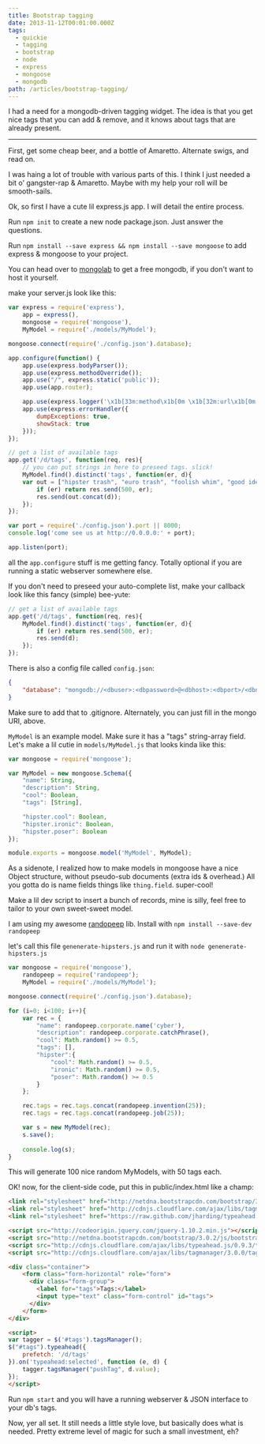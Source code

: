 ```yaml
---
title: Bootstrap tagging
date: 2013-11-12T00:01:00.000Z
tags:
  - quickie
  - tagging
  - bootstrap
  - node
  - express
  - mongoose
  - mongodb
path: /articles/bootstrap-tagging/
---
```


I had a need for a mongodb-driven tagging widget. The idea is that you get nice tags that you can add & remove, and it knows about tags that are already present.

---

First, get some cheap beer, and a bottle of Amaretto. Alternate swigs, and read on.

I was haing a lot of trouble with various parts of this. I think I just needed a bit o' gangster-rap & Amaretto. Maybe with my help your roll will be smooth-sails.

Ok, so first I have a cute lil express.js app. I will detail the entire process.

Run `npm init` to create a new node package.json. Just answer the questions.

Run `npm install --save express && npm install --save mongoose` to add express & mongoose to your project.

You can head over to [mongolab](https://mongolab.com) to get a free mongodb, if you don't want to host it yourself.

make your server.js look like this:

```javascript
var express = require('express'),
    app = express(),
    mongoose = require('mongoose'),
    MyModel = require('./models/MyModel');

mongoose.connect(require('./config.json').database);

app.configure(function() {
    app.use(express.bodyParser());
    app.use(express.methodOverride());
    app.use("/", express.static('public'));
    app.use(app.router);

    app.use(express.logger('\x1b[33m:method\x1b[0m \x1b[32m:url\x1b[0m :response-time'));
    app.use(express.errorHandler({
        dumpExceptions: true,
        showStack: true
    }));
});

// get a list of available tags
app.get('/d/tags', function(req, res){
    // you can put strings in here to preseed tags. slick!
    MyModel.find().distinct('tags', function(er, d){
    var out = ["hipster trash", "euro trash", "foolish whim", "good idea"];
        if (er) return res.send(500, er);
        res.send(out.concat(d));
    });
});

var port = require('./config.json').port || 8000;
console.log('come see us at http://0.0.0.0:' + port);

app.listen(port);
```

all the `app.configure` stuff is me getting fancy. Totally optional if you are running a static webserver somewhere else.

If you don't need to preseed your auto-complete list, make your callback look like this fancy (simple) bee-yute:

```javascript
// get a list of available tags
app.get('/d/tags', function(req, res){
    MyModel.find().distinct('tags', function(er, d){
        if (er) return res.send(500, er);
        res.send(d);
    });
});
```

There is also a config file called `config.json`:

```json
{
    "database": "mongodb://<dbuser>:<dbpassword>@<dbhost>:<dbport>/<dbname>"
}
```

Make sure to add that to .gitignore. Alternately, you can just fill in the mongo URI, above.


`MyModel` is an example model. Make sure it has a "tags" string-array field. Let's make a lil cutie in `models/MyModel.js` that looks kinda like this:

```javascript
var mongoose = require('mongoose');

var MyModel = new mongoose.Schema({
    "name": String,
    "description": String,
    "cool": Boolean,
    "tags": [String],

    "hipster.cool": Boolean,
    "hipster.ironic": Boolean,
    "hipster.poser": Boolean
});

module.exports = mongoose.model('MyModel', MyModel);
```

As a sidenote, I realized how to make models in mongoose have a nice Object structure, without pseudo-sub documents (extra ids & overhead.) All you gotta do is name fields things like `thing.field`. super-cool!


Make a lil dev script to insert a bunch of records, mine is silly, feel free to tailor to your own sweet-sweet model.

I am using my awesome [randopeep](https://github.com/konsumer/randopeep) lib. Install with `npm install --save-dev randopeep`

let's call this file `genenerate-hipsters.js` and run it with `node genenerate-hipsters.js`

```javascript
var mongoose = require('mongoose'),
    randopeep = require('randopeep');
    MyModel = require('./models/MyModel');

mongoose.connect(require('./config.json').database);

for (i=0; i<100; i++){
    var rec = {
        "name": randopeep.corporate.name('cyber'),
        "description": randopeep.corporate.catchPhrase(),
        "cool": Math.random() >= 0.5,
        "tags": [],
        "hipster":{
            "cool": Math.random() >= 0.5,
            "ironic": Math.random() >= 0.5,
            "poser": Math.random() >= 0.5
        }
    };

    rec.tags = rec.tags.concat(randopeep.invention(25));
    rec.tags = rec.tags.concat(randopeep.job(25));

    var s = new MyModel(rec);
    s.save();
    
    console.log(s);
}
```
This will generate 100 nice random MyModels, with 50 tags each.

OK! now, for the client-side code, put this in public/index.html like a champ:

```html
<link rel="stylesheet" href="http://netdna.bootstrapcdn.com/bootstrap/3.0.2/css/bootstrap.min.css">
<link rel="stylesheet" href="http://cdnjs.cloudflare.com/ajax/libs/tagmanager/3.0.0/tagmanager.css">
<link rel="stylesheet" href="https://raw.github.com/jharding/typeahead.js-bootstrap.css/master/typeahead.js-bootstrap.css">

<script src="http://codeorigin.jquery.com/jquery-1.10.2.min.js"></script>
<script src="http://netdna.bootstrapcdn.com/bootstrap/3.0.2/js/bootstrap.min.js"></script>
<script src="http://cdnjs.cloudflare.com/ajax/libs/typeahead.js/0.9.3/typeahead.min.js"></script>
<script src="http://cdnjs.cloudflare.com/ajax/libs/tagmanager/3.0.0/tagmanager.js"></script>

<div class="container">
    <form class="form-horizontal" role="form">
      <div class="form-group">
        <label for="tags">Tags:</label>
        <input type="text" class="form-control" id="tags">
      </div>
    </form>
</div>

<script>
var tagger = $('#tags').tagsManager();
$("#tags").typeahead({
    prefetch: '/d/tags'
}).on('typeahead:selected', function (e, d) {
    tagger.tagsManager("pushTag", d.value);
});
</script>
```

Run `npm start` and you will have a running webserver & JSON interface to your db's tags.

Now, yer all set. It still needs a little style love, but basically does what is needed. Pretty extreme level of magic for such a small investment, eh?




